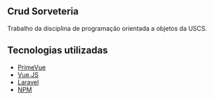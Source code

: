 ## Crud Sorveteria

Trabalho da disciplina de programação orientada a objetos da USCS.

## Tecnologias utilizadas

-   [PrimeVue](https://primevue.org/)
-   [Vue.JS](https://vuejs.org/)
-   [Laravel](https://laravel.com/)
-   [NPM](https://www.npmjs.com/)
